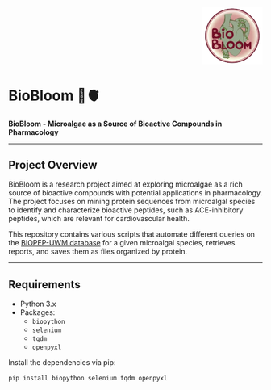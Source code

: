 <p align="right">
  <img src="biobloom_logo" alt="BioBloom Logo" width="120">
</p>

# BioBloom 🌿🫀

**BioBloom - Microalgae as a Source of Bioactive Compounds in Pharmacology**

---

## Project Overview

BioBloom is a research project aimed at exploring microalgae as a rich source of bioactive compounds with potential applications in pharmacology. The project focuses on mining protein sequences from microalgal species to identify and characterize bioactive peptides, such as ACE-inhibitory peptides, which are relevant for cardiovascular health.

This repository contains various scripts that automate different queries on the [BIOPEP-UWM database](https://biochemia.uwm.edu.pl/biopep/start_biopep.php) for a given microalgal species, retrieves reports, and saves them as files organized by protein.

---

## Requirements

- Python 3.x
- Packages:
  - `biopython`
  - `selenium`
  - `tqdm`
  - `openpyxl`

Install the dependencies via pip:

```bash
pip install biopython selenium tqdm openpyxl
